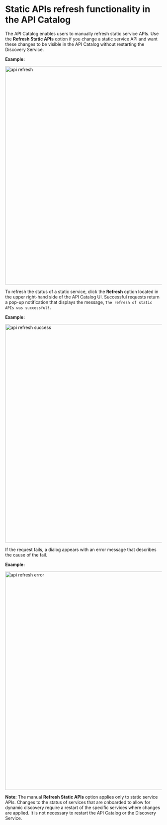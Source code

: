 # Static APIs refresh functionality in the API Catalog

The API Catalog enables users to manually refresh static service APIs. Use the **Refresh Static APIs** option if you change a static service API and want these changes to be visible in the API Catalog without restarting the Discovery Service.

**Example:**

<img src="pathname:///v2.4.x/images/api-mediation/api_refresh_button.png" alt="api refresh" width="700px"/>

To refresh the status of a static service, click the **Refresh** option located in the upper right-hand side of the API Catalog UI. 
Successful requests return a pop-up notification that displays the message, `The refresh of static APIs was successful!`.
 
**Example:**

<img src="pathname:///v2.4.x/images/api-mediation/api_refresh_success.png" alt="api refresh success" width="700px"/>


 If the request fails, a dialog appears with an error message that describes the cause of the fail. 

**Example:**

<img src="pathname:///v2.4.x/images/api-mediation/api_refresh_error.png" alt="api refresh error" width="700px"/>

**Note:** The manual **Refresh Static APIs** option applies only to static service APIs. Changes to the status of services that are onboarded to allow for dynamic discovery require a restart of the specific services where changes are applied. It is not necessary to restart the API Catalog or the Discovery Service.